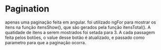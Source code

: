 # Pagination
apenas uma paginação feita em angular.
foi utilizado ngFor para mostrar os itens na função itensShow(), que são gerados pela função itensTotal().
A quatidade de itens a serem mostrados foi setada para 3.
A cada passagem feita pelos botões, o value desse botão é atualizado, e passado como parametro para que a paginação ocorra.
